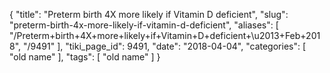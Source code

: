 {
    "title": "Preterm birth 4X more likely if Vitamin D deficient",
    "slug": "preterm-birth-4x-more-likely-if-vitamin-d-deficient",
    "aliases": [
        "/Preterm+birth+4X+more+likely+if+Vitamin+D+deficient+\u2013+Feb+2018",
        "/9491"
    ],
    "tiki_page_id": 9491,
    "date": "2018-04-04",
    "categories": [
        "old name"
    ],
    "tags": [
        "old name"
    ]
}